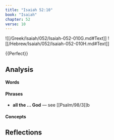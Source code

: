 ```yaml
---
title: "Isaiah 52:10"
book: "Isaiah"
chapter: 52
verse: 10
---
```

![[/Greek/Isaiah/052/Isaiah-052-010G.md#Text]]
![[/Hebrew/Isaiah/052/Isaiah-052-010H.md#Text]]

{{Perfect}}

## Analysis

#### Words

#### Phrases
- **all the ... God** — see [[Psalm/98/3]]b

#### Concepts

## Reflections

